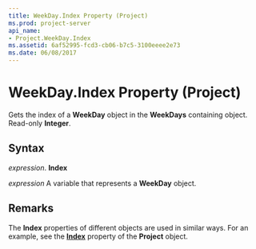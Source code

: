 ```yaml
---
title: WeekDay.Index Property (Project)
ms.prod: project-server
api_name:
- Project.WeekDay.Index
ms.assetid: 6af52995-fcd3-cb06-b7c5-3100eeee2e73
ms.date: 06/08/2017
---
```



# WeekDay.Index Property (Project)

Gets the index of a  **WeekDay** object in the **WeekDays** containing object. Read-only **Integer**.


## Syntax

 _expression_. **Index**

 _expression_ A variable that represents a **WeekDay** object.


## Remarks

The  **Index** properties of different objects are used in similar ways. For an example, see the **[Index](project-index-property-project.md)** property of the **Project** object.


